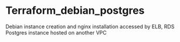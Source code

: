 # Terraform_debian_postgres
Debian instance creation and nginx installation accessed by ELB, RDS Postgres instance hosted on another VPC
